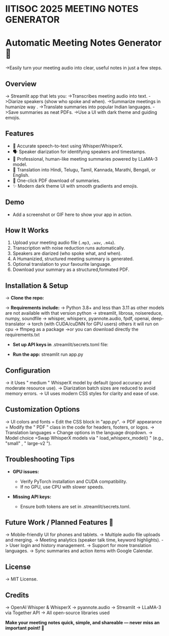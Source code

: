 # IITISOC 2025 MEETING NOTES GENERATOR

# Automatic Meeting Notes Generator 📝

->Easily turn your meeting audio into clear, useful notes in just a few steps.

  ## Overview

-> Streamlit app that lets you:
->Transcribes meeting audio into text.
->Diarize speakers (show who spoke and when).
->Summarize meetings in humanize way .
->Translate summaries into popular Indian languages.
->Save summaries as neat PDFs.
->Use a UI with dark theme and guiding emojis.


## Features

- 🎤 Accurate speech-to-text using Whisper/WhisperX.
- 🗣️ Speaker diarization for identifying speakers and timestamps.
- 📝 Professional, human-like meeting summaries powered by LLaMA-3 model.
- 🔄 Translation into Hindi, Telugu, Tamil, Kannada, Marathi, Bengali, or English.
- 📄 One-click PDF download of summaries.
- ✨ Modern dark theme UI with smooth gradients and emojis.

## Demo

- Add a screenshot or GIF here to show your app in action.

## How It Works

1. Upload your meeting audio file (`.mp3`, `.wav`, `.m4a`).
2. Transcription with noise reduction runs automatically.
3. Speakers are diarized (who spoke what, and when).
4. A Humanizied, structured meeting summary is generated.
5. Optional translation to your favourite language.
6. Download your summary as a structured,formated PDF.

## Installation & Setup

-> **Clone the repo:**

-> **Requirements include:**
  -> Python 3.8+ and  less than 3.11 as other models are not available with that version python 
  -> streamlit, librosa, noisereduce, numpy, soundfile
  -> whisper, whisperx, pyannote.audio, fpdf, openai, deep-translator
  -> torch (with CUDA/cuDNN for GPU users) others it will run on cpu
  -> ffmpeg as a package
  ->or you can download directly the requirements.txt
    

- **Set up API keys in** .streamlit/secrets.toml file:

- **Run the app:**
  streamlit run app.py

## Configuration

-> it  Uses " medium " WhisperX model by default (good accuracy and moderate resource use).
-> Diarization batch sizes are reduced to avoid memory errors.
-> UI uses modern CSS styles for clarity and ease of use.

## Customization Options

-> UI colors and fonts = Edit the CSS block in "app.py".
->  PDF appearance    =  Modify the " PDF " class in the code for headers, footers, or logos.
-> Translation languages = Change options in the language dropdown.
-> Model choice =Swap WhisperX models via " load_whisperx_model() " (e.g., "small" , " large-v2 ").

## Troubleshooting Tips
- **GPU issues:**
  - Verify PyTorch installation and CUDA compatibility.
  - If no GPU, use CPU with slower speeds.

- **Missing API keys:**
  - Ensure both tokens are set in .streamlit/secrets.toml.

## Future Work / Planned Features 🚧

-> Mobile-friendly UI for phones and tablets.
-> Multiple audio file uploads and merging.
-> Meeting analytics (speaker talk time, keyword highlights).
-> User login and history management.
-> Support for more translation languages.
-> Sync summaries and action items with Google Calendar.

## License

-> MIT License.

## Credits

-> OpenAI Whisper & WhisperX
-> pyannote.audio
-> Streamlit
-> LLaMA-3 via Together API
-> All open-source libraries used


**Make your meeting notes quick, simple, and shareable — never miss an important point! 🚀**


